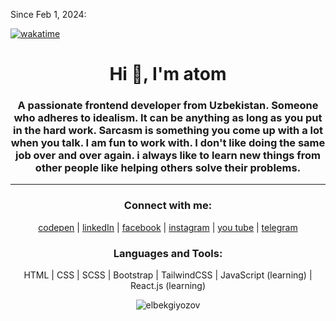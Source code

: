 <p align="left">
Since Feb 1, 2024: <br>
 
[![wakatime](https://wakatime.com/badge/user/018d6315-9e1f-43e0-b4a5-8e5e402d8778.svg)](https://wakatime.com/@018d6315-9e1f-43e0-b4a5-8e5e402d8778) <br>
</p>
 
<h1 align="center">Hi 👋, I'm atom</h1>
<h3 align="center">A passionate frontend developer from Uzbekistan. Someone who adheres to idealism. It can be anything as long as you put in the hard work. Sarcasm is something you come up with a lot when you talk. I am fun to work with. I don't like doing the same job over and over again. i always like to learn new things from other people like helping others solve their problems.</h3>

<hr> 

<h3 align="center">Connect with me:</h3>
<p align="center">
<a href="https://codepen.io/elbekgiyozov" target="_blank">codepen</a> |
<a href="https://linkedin.com/in/elbekgiyozov" target="_blank">linkedIn</a> | 
<a href="https://fb.com/elbekgiyozov" target="_blank">facebook</a> | 
<a href="https://instagram.com/elbekgiyozov" target="_blank">instagram</a> |
<a href="https://www.youtube.com/c/elbekgiyozov" target="_blank">you tube</a> |
<a href="https://t.me/atom_017" target="_blank">telegram</a>

</p>

<h3 align="center">Languages and Tools:</h3>
<p align="center"> HTML | CSS | SCSS | Bootstrap | TailwindCSS | JavaScript (learning) | React.js (learning) </p>

<p align="center"> <img src="https://komarev.com/ghpvc/?username=elbekgiyozov&label=Profile%20views&color=0e75b6&style=flat" alt="elbekgiyozov" /> </p>

